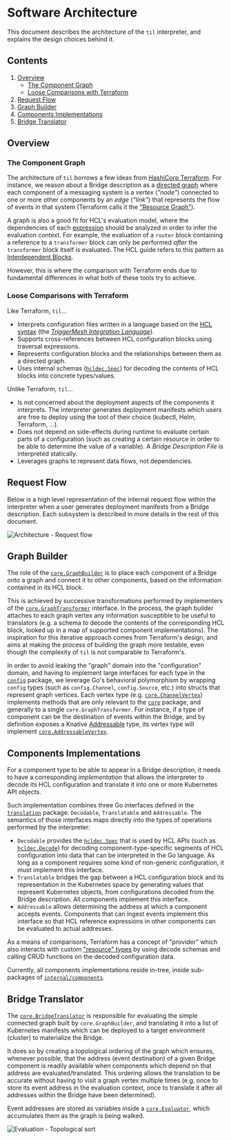 # Software Architecture

This document describes the architecture of the `til` interpreter, and explains the design choices behind it.

## Contents

1. [Overview](#overview)
   * [The Component Graph](#the-component-graph)
   * [Loose Comparisons with Terraform](#loose-comparisons-with-terraform)
1. [Request Flow](#request-flow)
1. [Graph Builder](#graph-builder)
1. [Components Implementations](#components-implementations)
1. [Bridge Translator](#bridge-translator)

## Overview

### The Component Graph

The architecture of `til` borrows a few ideas from [HashiCorp Terraform][tf-arch]. For instance, we reason about a
Bridge description as a [directed graph][wiki-graph] where each component of a messaging system is a _vertex_ (_"node"_)
connected to one or more other components by an _edge_ (_"link"_) that represents the flow of events in that system
(Terraform calls it the ["Resource Graph"][tf-graph]).

A graph is also a good fit for HCL's evaluation model, where the dependencies of each [expression][hcl-expr] should be
analyzed in order to infer the evaluation context. For example, the evaluation of a `router` block containing a
reference to a `transformer` block can only be performed _after_ the `transformer` block itself is evaluated. The HCL
guide refers to this pattern as [Interdependent Blocks][hcl-idpblk].

However, this is where the comparison with Terraform ends due to fundamental differences in what both of these tools try
to achieve.

### Loose Comparisons with Terraform

Like Terraform, `til`...

* Interprets configuration files written in a language based on the [HCL syntax][hcl-spec] (the [_TriggerMesh
  Integration Language_][til-spec]).
* Supports cross-references between HCL configuration blocks using traversal expressions.
* Represents configuration blocks and the relationships between them as a directed graph.
* Uses internal schemas ([`hcldec.Spec`][hcldec-spec]) for decoding the contents of HCL blocks into concrete
  types/values.

Unlike Terraform, `til`...

* Is not concerned about the deployment aspects of the components it interprets. The interpreter generates deployment
  manifests which users are free to deploy using the tool of their choice (kubectl, Helm, Terraform, ...).
* Does not depend on side-effects during runtime to evaluate certain parts of a configuration (such as creating a
  certain resource in order to be able to determine the value of a variable). A _Bridge Description File_ is interpreted
  statically.
* Leverages graphs to represent data flows, not dependencies.

## Request Flow

Below is a high level representation of the internal request flow within the interpreter when a user generates
deployment manifests from a Bridge description. Each subsystem is described in more details in the rest of this
document.

![Architecture - Request flow][arch-graph]

## Graph Builder

The role of the [`core.GraphBuilder`][pkgcore-graphb] is to place each component of a Bridge onto a graph and connect it
to other components, based on the information contained in its HCL block. 

This is achieved by successive transformations performed by implementers of the
[`core.GraphTransformer`][pkgcore-grapht] interface. In the process, the graph builder attaches to each graph vertex any
information susceptible to be useful to translators (e.g. a schema to decode the contents of the corresponding HCL
block, looked up in a map of supported component implementations). The inspiration for this iterative approach comes
from Terraform's design, and aims at making the process of building the graph more testable, even though the complexity
of `til` is not comparable to Terraform's.

In order to avoid leaking the "graph" domain into the "configuration" domain, and having to implement large interfaces
for each type in the [`config`][pkgconfig] package, we leverage Go's behavioral polymorphism by wrapping `config` types
(such as `config.Channel`, `config.Source`, etc.) into structs that represent graph vertices. Each vertex type (e.g.
[`core.ChannelVertex`][pkgcore-chvrtx]) implements methods that are only relevant to the [`core`][pkgcore] package, and
generally to a single `core.GraphTransformer`. For instance, if a type of component can be the destination of events
within the Bridge, and by definition exposes a Knative [Addressable][kn-addr] type, its vertex type will implement
[`core.AddressableVertex`][pkgcore-addrvrtx].

## Components Implementations

For a component type to be able to appear in a Bridge description, it needs to have a corresponding _implementation_
that allows the interpreter to decode its HCL configuration and translate it into one or more Kubernetes API objects.

Such implementation combines three Go interfaces defined in the [`translation`][pkgtransl] package: `Decodable`,
`Translatable` and `Addressable`. The semantics of those interfaces maps directly into the types of operations performed
by the interpreter:

* `Decodable` provides the [`hcldec.Spec`][hcldec-spec] that is used by HCL APIs (such as [`hcldec.Decode`][hcldec-dec])
  for decoding component-type-specific segments of HCL configuration into data that can be interpreted in the Go
  language. As long as a component requires some kind of non-generic configuration, it must implement this interface.
* `Translatable` bridges the gap between a HCL configuration block and its representation in the Kubernetes space by
  generating values that represent Kubernetes objects, from configurations decoded from the Bridge description. All
  components implement this interface.
* `Addressable` allows determining the address at which a component accepts events. Components that can ingest events
  implement this interface so that HCL reference expressions in other components can be evaluated to actual addresses.

As a means of comparisons, Terraform has a concept of "provider" which also interacts with custom ["resource"
types][tf-res] by using decode schemas and calling CRUD functions on the decoded configuration data.

Currently, all components implementations reside in-tree, inside sub-packages of [`internal/components`][pkgcomps].

## Bridge Translator

The [`core.BridgeTranslator`][pkgcore-brgtrsl] is responsible for evaluating the simple connected graph built by
`core.GraphBuilder`, and translating it into a list of Kubernetes manifests which can be deployed to a target
environment (cluster) to materialize the Bridge.

It does so by creating a topological ordering of the graph which ensures, whenever possible, that the address (event
destination) of a given Bridge component is readily available when components which depend on that address are
evaluated/translated. This ordering allows the translation to be accurate without having to visit a graph vertex
multiple times (e.g. once to store its event address in the evaluation context, once to translate it after all addresses
within the Bridge have been determined).

Event addresses are stored as variables inside a [`core.Evaluator`][pkgcore-eval], which accumulates them as the graph
is being walked.

![Evaluation - Topological sort][topo-sort-graph]

<!-- internal links -->
[arch-graph]: .assets/arch-request-flow.svg
[topo-sort-graph]: .assets/topological-sort.svg
[til-spec]: language-spec.md
[pkgcore-graphb]: https://github.com/triggermesh/til/blob/bf0d78bd/core/graph.go#L10-L15
[pkgcore-grapht]: https://github.com/triggermesh/til/blob/bf0d78bd/core/graph.go#L52-L55
[pkgcore-brgtrsl]: https://github.com/triggermesh/til/blob/bf0d78bd/core/translate.go#L13-L18
[pkgcore-eval]: https://github.com/triggermesh/til/blob/bf0d78bd/core/eval_context.go#L12-L27
[pkgcore]: https://github.com/triggermesh/til/blob/bf0d78bd/core/doc.go
[pkgcore-chvrtx]: https://github.com/triggermesh/til/blob/bf0d78bd/core/vertex_channel.go#L16-L26
[pkgcore-addrvrtx]: https://github.com/triggermesh/til/blob/bf0d78bd/core/transform_connect_refs.go#L11-L25
[pkgconfig]: https://github.com/triggermesh/til/blob/bf0d78bd/config/doc.go
[pkgcomps]: ../internal/components
[pkgtransl]: https://github.com/triggermesh/til/blob/bf0d78bd/translation/doc.go

<!-- HashiCorp links -->
[tf-arch]: https://github.com/hashicorp/terraform/blob/main/docs/architecture.md
[tf-graph]: https://www.terraform.io/docs/internals/graph.html
[tf-res]: https://pkg.go.dev/github.com/hashicorp/terraform-plugin-sdk/v2/helper/schema#Resource
[hcl-spec]: https://github.com/hashicorp/hcl/blob/main/hclsyntax/spec.md
[hcl-expr]: https://github.com/hashicorp/hcl/blob/main/hclsyntax/spec.md#expressions
[hcl-idpblk]: https://hcl.readthedocs.io/en/latest/go_patterns.html#interdependent-blocks
[hcldec-spec]: https://pkg.go.dev/github.com/hashicorp/hcl/v2/hcldec#Spec
[hcldec-dec]: https://pkg.go.dev/github.com/hashicorp/hcl/v2/hcldec#Decode

<!-- misc links -->
[kn-addr]: https://pkg.go.dev/github.com/knative/pkg/apis/duck/v1#Addressable
[wiki-graph]: https://en.wikipedia.org/wiki/Directed_graph
